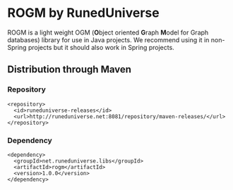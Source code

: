 # ROGM by RunedUniverse
ROGM is a light weight OGM (**O**bject oriented **G**raph **M**odel for Graph databases) library for use in Java projects.
We recommend using it in non-Spring projects but it should also work in Spring projects.

## Distribution through Maven
### Repository
```
<repository>
  <id>runeduniverse-releases</id>
  <url>http://runeduniverse.net:8081/repository/maven-releases/</url>
</repository>
```
### Dependency
```
<dependency>
  <groupId>net.runeduniverse.libs</groupId>
  <artifactId>rogm</artifactId>
  <version>1.0.0</version>
</dependency>
```
